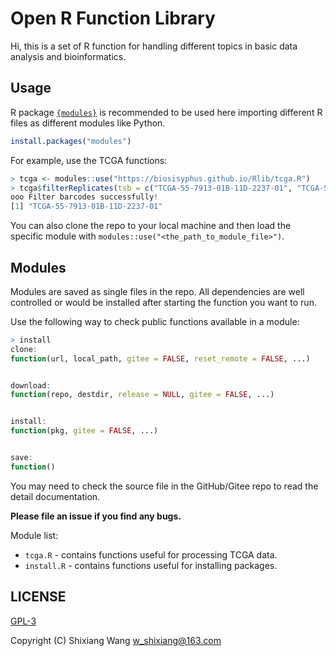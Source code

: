 # Open R Function Library

Hi, this is a set of R function for handling different topics in basic data analysis and bioinformatics.

## Usage

R package [`{modules}`](https://github.com/klmr/modules) is recommended to be used here importing different R files as different modules like Python.

```R
install.packages("modules")
```

For example, use the TCGA functions:

```R
> tcga <- modules::use("https://biosisyphus.github.io/Rlib/tcga.R")
> tcga$filterReplicates(tsb = c("TCGA-55-7913-01B-11D-2237-01", "TCGA-55-7913-01B-11X-2237-01", "TCGA-55-7913-01B-11D-2237-01"))
ooo Filter barcodes successfully!
[1] "TCGA-55-7913-01B-11D-2237-01"
```

You can also clone the repo to your local machine and then load the specific module with `modules::use("<the_path_to_module_file>")`.

## Modules

Modules are saved as single files in the repo. All dependencies are well controlled or would be installed after starting the function
you want to run.

Use the following way to check public functions available in a module:

```R
> install
clone:
function(url, local_path, gitee = FALSE, reset_remote = FALSE, ...)


download:
function(repo, destdir, release = NULL, gitee = FALSE, ...)


install:
function(pkg, gitee = FALSE, ...)


save:
function()
```

You may need to check the source file in the GitHub/Gitee repo to read the detail documentation.

**Please file an issue if you find any bugs.**

Module list:

- `tcga.R` -  contains functions useful for processing TCGA data.
- `install.R` - contains functions useful for installing packages.

## LICENSE

[GPL-3](LICENSE)

Copyright (C) Shixiang Wang <w_shixiang@163.com>
